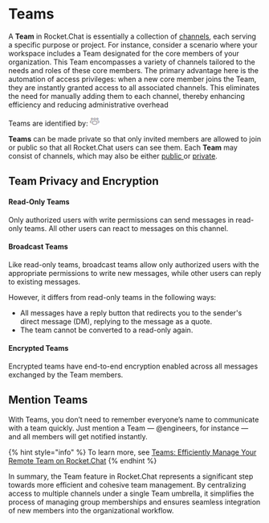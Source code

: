 # Teams

A **Team** in Rocket.Chat is essentially a collection of [channels](../channels/), each serving a specific purpose or project. For instance, consider a scenario where your workspace includes a Team designated for the core members of your organization. This Team encompasses a variety of channels tailored to the needs and roles of these core members. The primary advantage here is the automation of access privileges: when a new core member joins the Team, they are instantly granted access to all associated channels. This eliminates the need for manually adding them to each channel, thereby enhancing efficiency and reducing administrative overhead

Teams are identified by: ![](<../../../../.gitbook/assets/team (2).png>)

**Teams** can be made private so that only invited members are allowed to join or public so that all Rocket.Chat users can see them. Each **Team** may consist of channels, which may also be either [public ](../channels/#public-channels)or [private](../channels/#private-channels).

## Team Privacy and Encryption

#### Read-Only Teams

Only authorized users with write permissions can send messages in read-only teams. All other users can react to messages on this channel.

#### Broadcast Teams

Like read-only teams, broadcast teams allow only authorized users with the appropriate permissions to write new messages, while other users can reply to existing messages.

However, it differs from read-only teams in the following ways:

* All messages have a reply button that redirects you to the sender's direct message (DM), replying to the message as a quote.
* The team cannot be converted to a read-only again.

#### Encrypted Teams

Encrypted teams have end-to-end encryption enabled across all messages exchanged by the Team members.

## Mention Teams

With Teams, you don’t need to remember everyone’s name to communicate with a team quickly. Just mention a Team — @engineers, for instance — and all members will get notified instantly.

{% hint style="info" %}
To learn more, see [Teams: Efficiently Manage Your Remote Team on Rocket.Chat](https://www.rocket.chat/blog/teams)
{% endhint %}

In summary, the Team feature in Rocket.Chat represents a significant step towards more efficient and cohesive team management. By centralizing access to multiple channels under a single Team umbrella, it simplifies the process of managing group memberships and ensures seamless integration of new members into the organizational workflow.&#x20;
